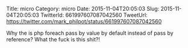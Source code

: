 Title: micro
Category: micro
Date: 2015-11-04T20:05:03
Slug: 2015-11-04T20:05:03
TwitterId: 661997607087042560
TweetUrl: https://twitter.com/mark_philpot/status/661997607087042560

Why the is php foreach pass by value by default instead of pass by reference? What the fuck is this shit?!